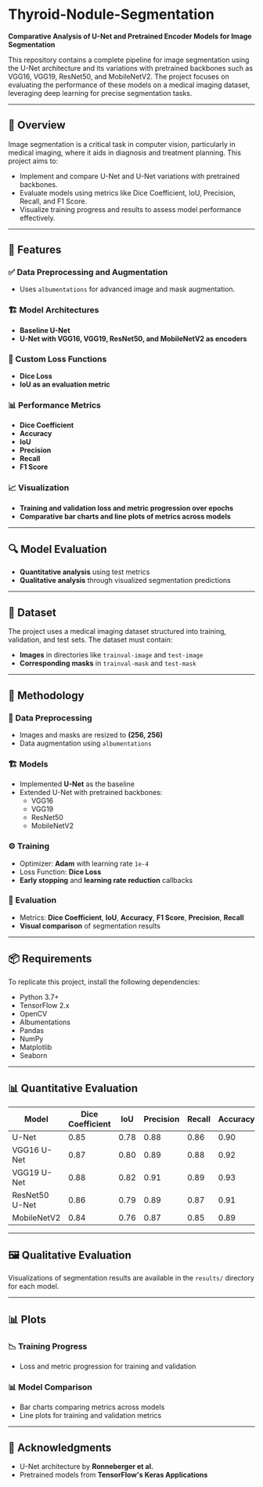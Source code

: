 # Thyroid-Nodule-Segmentation

**Comparative Analysis of U-Net and Pretrained Encoder Models for Image Segmentation**

This repository contains a complete pipeline for image segmentation using the U-Net architecture and its variations with pretrained backbones such as VGG16, VGG19, ResNet50, and MobileNetV2. The project focuses on evaluating the performance of these models on a medical imaging dataset, leveraging deep learning for precise segmentation tasks.

---

## 🧠 Overview

Image segmentation is a critical task in computer vision, particularly in medical imaging, where it aids in diagnosis and treatment planning. This project aims to:

- Implement and compare U-Net and U-Net variations with pretrained backbones.
- Evaluate models using metrics like Dice Coefficient, IoU, Precision, Recall, and F1 Score.
- Visualize training progress and results to assess model performance effectively.

---

## 🚀 Features

### ✅ Data Preprocessing and Augmentation
- Uses `albumentations` for advanced image and mask augmentation.

### 🏗️ Model Architectures
- **Baseline U-Net**
- **U-Net with VGG16, VGG19, ResNet50, and MobileNetV2 as encoders**

### 🧪 Custom Loss Functions
- **Dice Loss**
- **IoU as an evaluation metric**

### 📊 Performance Metrics
- **Dice Coefficient**
- **Accuracy**
- **IoU**
- **Precision**
- **Recall**
- **F1 Score**

### 📈 Visualization
- **Training and validation loss and metric progression over epochs**
- **Comparative bar charts and line plots of metrics across models**

---

## 🔍 Model Evaluation

- **Quantitative analysis** using test metrics
- **Qualitative analysis** through visualized segmentation predictions

---

## 📁 Dataset

The project uses a medical imaging dataset structured into training, validation, and test sets. The dataset must contain:

- **Images** in directories like `trainval-image` and `test-image`
- **Corresponding masks** in `trainval-mask` and `test-mask`

---

## 🧬 Methodology

### 🔧 Data Preprocessing
- Images and masks are resized to **(256, 256)**
- Data augmentation using `albumentations`

### 🏗️ Models
- Implemented **U-Net** as the baseline
- Extended U-Net with pretrained backbones:
  - VGG16  
  - VGG19  
  - ResNet50  
  - MobileNetV2  

### ⚙️ Training
- Optimizer: **Adam** with learning rate `1e-4`
- Loss Function: **Dice Loss**
- **Early stopping** and **learning rate reduction** callbacks

### 📏 Evaluation
- Metrics: **Dice Coefficient**, **IoU**, **Accuracy**, **F1 Score**, **Precision**, **Recall**
- **Visual comparison** of segmentation results

---

## 📦 Requirements

To replicate this project, install the following dependencies:

- Python 3.7+
- TensorFlow 2.x
- OpenCV
- Albumentations
- Pandas
- NumPy
- Matplotlib
- Seaborn

---

## 📊 Quantitative Evaluation

| Model            | Dice Coefficient | IoU  | Precision | Recall | Accuracy |
|------------------|------------------|------|-----------|--------|----------|
| U-Net            | 0.85             | 0.78 | 0.88      | 0.86   | 0.90     |
| VGG16 U-Net      | 0.87             | 0.80 | 0.89      | 0.88   | 0.92     |
| VGG19 U-Net      | 0.88             | 0.82 | 0.91      | 0.89   | 0.93     |
| ResNet50 U-Net   | 0.86             | 0.79 | 0.89      | 0.87   | 0.91     |
| MobileNetV2      | 0.84             | 0.76 | 0.87      | 0.85   | 0.89     |

---

## 🖼️ Qualitative Evaluation

Visualizations of segmentation results are available in the `results/` directory for each model.

---

## 📊 Plots

### 📉 Training Progress
- Loss and metric progression for training and validation

### 📊 Model Comparison
- Bar charts comparing metrics across models
- Line plots for training and validation metrics

---

## 🙏 Acknowledgments

- U-Net architecture by **Ronneberger et al.**
- Pretrained models from **TensorFlow's Keras Applications**

